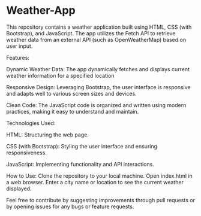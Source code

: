 # Weather-App
 
This repository contains a weather application built using HTML, CSS (with Bootstrap), and JavaScript. The app utilizes the Fetch API to retrieve weather data from an external API (such as OpenWeatherMap) based on user input.

Features:

Dynamic Weather Data: The app dynamically fetches and displays current weather information for a specified location
 
Responsive Design: Leveraging Bootstrap, the user interface is responsive and adapts well to various screen sizes and devices.

Clean Code: The JavaScript code is organized and written using modern practices, making it easy to understand and maintain.

Technologies Used:

HTML: Structuring the web page.

CSS (with Bootstrap): Styling the user interface and ensuring responsiveness.

JavaScript: Implementing functionality and API interactions.

How to Use:
Clone the repository to your local machine.
Open index.html in a web browser.
Enter a city name or location to see the current weather displayed.

Feel free to contribute by suggesting improvements through pull requests or by opening issues for any bugs or feature requests.

